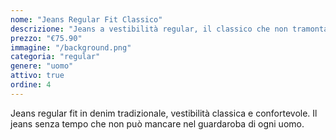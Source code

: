 ```yaml
---
nome: "Jeans Regular Fit Classico"
descrizione: "Jeans a vestibilità regular, il classico che non tramonta mai"
prezzo: "€75.90"
immagine: "/background.png"
categoria: "regular"
genere: "uomo"
attivo: true
ordine: 4
---
```


Jeans regular fit in denim tradizionale, vestibilità classica e confortevole. Il jeans senza tempo che non può mancare nel guardaroba di ogni uomo.
